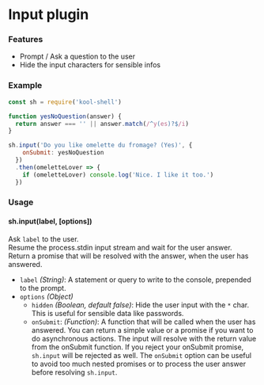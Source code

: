 # Input plugin

### Features
  * Prompt / Ask a question to the user
  * Hide the input characters for sensible infos

### Example
```javascript
const sh = require('kool-shell')

function yesNoQuestion(answer) {
  return answer === '' || answer.match(/^y(es)?$/i)
}

sh.input('Do you like omelette du fromage? (Yes)', {
    onSubmit: yesNoQuestion
  })
  .then(omeletteLover => {
    if (omeletteLover) console.log('Nice. I like it too.')
  })
```

### Usage

#### sh.input(label, [options])
Ask `label` to the user. <br>
Resume the process.stdin input stream and wait for the user answer. <br>
Return a promise that will be resolved with the answer, when the user has answered.

* `label` _(String)_: A statement or query to write to the console, prepended to the prompt.
* `options` _(Object)_
    - `hidden` _(Boolean, default false)_: Hide the user input with the `*` char. This is useful for sensible data like passwords.
    - `onSubmit`: _(Function)_: A function that will be called when the user has answered. You can return a simple value or a promise if you want to do asynchronous actions. The input will resolve with the return value from the onSubmit function. If you reject your onSubmit promise, `sh.input` will be rejected as well. The `onSubmit` option can be useful to avoid too much nested promises or to process the user answer before resolving `sh.input`.
